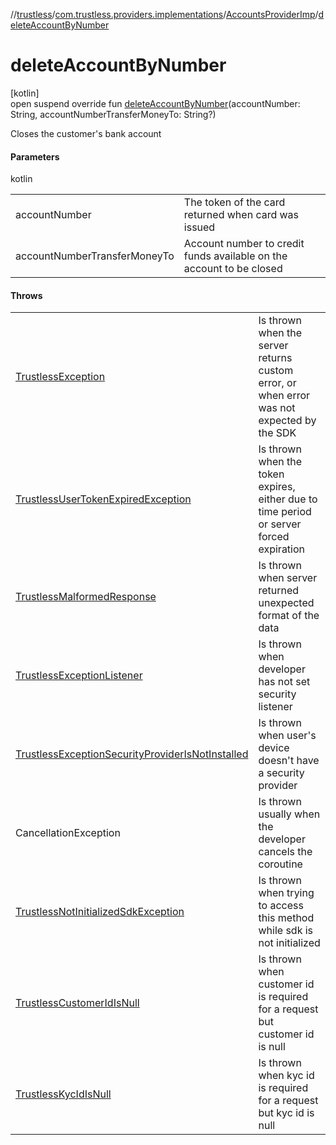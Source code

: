 //[trustless](../../../index.md)/[com.trustless.providers.implementations](../index.md)/[AccountsProviderImp](index.md)/[deleteAccountByNumber](delete-account-by-number.md)

# deleteAccountByNumber

[kotlin]\
open suspend override fun [deleteAccountByNumber](delete-account-by-number.md)(accountNumber: String, accountNumberTransferMoneyTo: String?)

Closes the customer's bank account

#### Parameters

kotlin

| | |
|---|---|
| accountNumber | The token of the card returned when card was issued |
| accountNumberTransferMoneyTo | Account number to credit funds available on the account to be closed |

#### Throws

| | |
|---|---|
| [TrustlessException](../../com.trustless.exceptions/-trustless-exception/index.md) | Is thrown when the server returns custom error, or when error was not expected by the SDK |
| [TrustlessUserTokenExpiredException](../../com.trustless.exceptions/-trustless-user-token-expired-exception/index.md) | Is thrown when the token expires, either due to time period or server forced expiration |
| [TrustlessMalformedResponse](../../com.trustless.exceptions/-trustless-malformed-response/index.md) | Is thrown when server returned unexpected format of the data |
| [TrustlessExceptionListener](../../com.trustless.exceptions/-trustless-exception-listener/index.md) | Is thrown when developer has not set security listener |
| [TrustlessExceptionSecurityProviderIsNotInstalled](../../com.trustless.exceptions/-trustless-exception-security-provider-is-not-installed/index.md) | Is thrown when user's device doesn't have a security provider |
| CancellationException | Is thrown usually when the developer cancels the coroutine |
| [TrustlessNotInitializedSdkException](../../com.trustless.exceptions/-trustless-not-initialized-sdk-exception/index.md) | Is thrown when trying to access this method while sdk is not initialized |
| [TrustlessCustomerIdIsNull](../../com.trustless.exceptions/-trustless-customer-id-is-null/index.md) | Is thrown when customer id is required for a request but customer id is null |
| [TrustlessKycIdIsNull](../../com.trustless.exceptions/-trustless-kyc-id-is-null/index.md) | Is thrown when kyc id is required for a request but kyc id is null |
